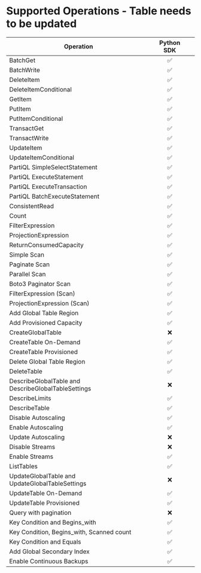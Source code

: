 # Supported Operations - Table needs to be updated

| Operation                                           | Python SDK |     |
| --------------------------------------------------- | :--------: | --- |
| BatchGet                                            |     ✅     |     |
| BatchWrite                                          |     ✅     |     |
| DeleteItem                                          |     ✅     |     |
| DeleteItemConditional                               |     ✅     |     |
| GetItem                                             |     ✅     |     |
| PutItem                                             |     ✅     |     |
| PutItemConditional                                  |     ✅     |     |
| TransactGet                                         |     ✅     |     |
| TransactWrite                                       |     ✅     |     |
| UpdateItem                                          |     ✅     |     |
| UpdateItemConditional                               |     ✅     |     |
| PartiQL SimpleSelectStatement                       |     ✅     |     |
| PartiQL ExecuteStatement                            |     ✅     |     |
| PartiQL ExecuteTransaction                          |     ✅     |     |
| PartiQL BatchExecuteStatement                       |     ✅     |     |
| ConsistentRead                                      |     ✅     |     |
| Count                                               |     ✅     |     |
| FilterExpression                                    |     ✅     |     |
| ProjectionExpression                                |     ✅     |     |
| ReturnConsumedCapacity                              |     ✅     |     |
| Simple Scan                                         |     ✅     |     |
| Paginate Scan                                       |     ✅     |     |
| Parallel Scan                                       |     ✅     |     |
| Boto3 Paginator Scan                                |     ✅     |     |
| FilterExpression (Scan)                             |     ✅     |     |
| ProjectionExpression (Scan)                         |     ✅     |     |
| Add Global Table Region                             |     ✅     |     |
| Add Provisioned Capacity                            |     ✅     |     |
| CreateGlobalTable                                   |     ❌     |     |
| CreateTable On-Demand                               |     ✅     |     |
| CreateTable Provisioned                             |     ✅     |     |
| Delete Global Table Region                          |     ✅     |     |
| DeleteTable                                         |     ✅     |     |
| DescribeGlobalTable and DescribeGlobalTableSettings |     ❌     |     |
| DescribeLimits                                      |     ✅     |     |
| DescribeTable                                       |     ✅     |     |
| Disable Autoscaling                                 |     ✅     |     |
| Enable Autoscaling                                  |     ✅     |     |
| Update Autoscaling                                  |     ❌     |     |
| Disable Streams                                     |     ❌     |     |
| Enable Streams                                      |     ✅     |     |
| ListTables                                          |     ✅     |     |
| UpdateGlobalTable and UpdateGlobalTableSettings     |     ❌     |     |
| UpdateTable On-Demand                               |     ✅     |     |
| UpdateTable Provisioned                             |     ✅     |     |
| Query with pagination                               |     ❌     |     |
| Key Condition and Begins_with                       |     ✅     |     |
| Key Condition, Begins_with, Scanned count           |     ✅     |     |
| Key Condition and Equals                            |     ✅     |     |
| Add Global Secondary Index                          |     ✅     |     |
| Enable Continuous Backups                           |     ✅     |     |

